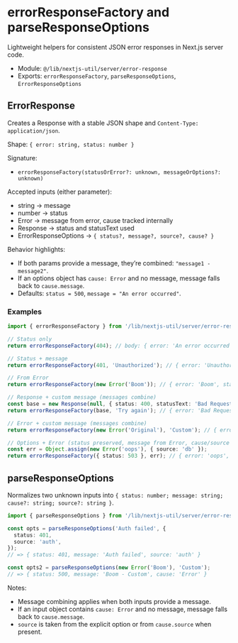 # errorResponseFactory and parseResponseOptions

Lightweight helpers for consistent JSON error responses in Next.js server code.

- Module: `@/lib/nextjs-util/server/error-response`
- Exports: `errorResponseFactory`, `parseResponseOptions`, `ErrorResponseOptions`

## ErrorResponse

Creates a Response with a stable JSON shape and `Content-Type: application/json`.

Shape: `{ error: string, status: number }`

Signature:

- `errorResponseFactory(statusOrError?: unknown, messageOrOptions?: unknown)`

Accepted inputs (either parameter):

- string -> message
- number -> status
- Error -> message from error, cause tracked internally
- Response -> status and statusText used
- ErrorResponseOptions -> `{ status?, message?, source?, cause? }`

Behavior highlights:

- If both params provide a message, they’re combined: `"message1 - message2"`.
- If an options object has `cause: Error` and no message, message falls back to `cause.message`.
- Defaults: `status = 500`, `message = "An error occurred"`.

### Examples

```ts
import { errorResponseFactory } from '/lib/nextjs-util/server/error-response';

// Status only
return errorResponseFactory(404); // body: { error: 'An error occurred', status: 404 }

// Status + message
return errorResponseFactory(401, 'Unauthorized'); // { error: 'Unauthorized', status: 401 }

// From Error
return errorResponseFactory(new Error('Boom')); // { error: 'Boom', status: 500 }

// Response + custom message (messages combine)
const base = new Response(null, { status: 400, statusText: 'Bad Request' });
return errorResponseFactory(base, 'Try again'); // { error: 'Bad Request - Try again', status: 400 }

// Error + custom message (messages combine)
return errorResponseFactory(new Error('Original'), 'Custom'); // { error: 'Original - Custom', status: 500 }

// Options + Error (status preserved, message from Error, cause/source tracked internally)
const err = Object.assign(new Error('oops'), { source: 'db' });
return errorResponseFactory({ status: 503 }, err); // { error: 'oops', status: 503 }
```

## parseResponseOptions

Normalizes two unknown inputs into `{ status: number; message: string; cause?: string; source?: string }`.

```ts
import { parseResponseOptions } from '/lib/nextjs-util/server/error-response';

const opts = parseResponseOptions('Auth failed', {
  status: 401,
  source: 'auth',
});
// => { status: 401, message: 'Auth failed', source: 'auth' }

const opts2 = parseResponseOptions(new Error('Boom'), 'Custom');
// => { status: 500, message: 'Boom - Custom', cause: 'Error' }
```

Notes:

- Message combining applies when both inputs provide a message.
- If an input object contains `cause: Error` and no message, message falls back to `cause.message`.
- `source` is taken from the explicit option or from `cause.source` when present.
